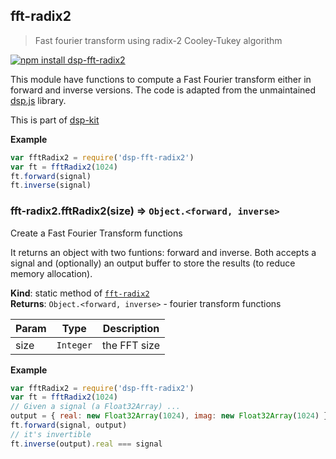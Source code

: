 <a name="module_fft-radix2"></a>

## fft-radix2
> Fast fourier transform using radix-2 Cooley-Tukey algorithm

[![npm install dsp-fft-radix2](https://nodei.co/npm/dsp-fft-radix2.png?mini=true)](https://npmjs.org/package/dsp-fft-radix2/)

This module have functions to compute a Fast Fourier transform either
in forward and inverse versions. The code is adapted from the unmaintained
[dsp.js](https://github.com/corbanbrook/dsp.js) library.

This is part of [dsp-kit](https://github.com/oramics/dsp-kit)

**Example**  
```js
var fftRadix2 = require('dsp-fft-radix2')
var ft = fftRadix2(1024)
ft.forward(signal)
ft.inverse(signal)
```
<a name="module_fft-radix2.fftRadix2"></a>

### fft-radix2.fftRadix2(size) ⇒ <code>Object.&lt;forward, inverse&gt;</code>
Create a Fast Fourier Transform functions

It returns an object with two funtions: forward and inverse.
Both accepts a signal and (optionally) an output buffer to store the
results (to reduce memory allocation).

**Kind**: static method of <code>[fft-radix2](#module_fft-radix2)</code>  
**Returns**: <code>Object.&lt;forward, inverse&gt;</code> - fourier transform functions  

| Param | Type | Description |
| --- | --- | --- |
| size | <code>Integer</code> | the FFT size |

**Example**  
```js
var fftRadix2 = require('dsp-fft-radix2')
var ft = fftRadix2(1024)
// Given a signal (a Float32Array) ...
output = { real: new Float32Array(1024), imag: new Float32Array(1024) }
ft.forward(signal, output)
// it's invertible
ft.inverse(output).real === signal
```

